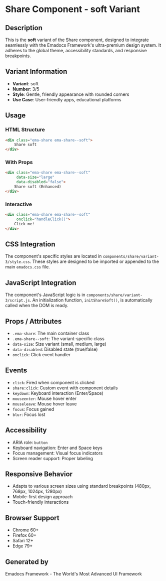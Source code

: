 # Share Component - soft Variant

## Description
This is the **soft** variant of the Share component, designed to integrate seamlessly with the Emadocs Framework's ultra-premium design system. It adheres to the global theme, accessibility standards, and responsive breakpoints.

## Variant Information
- **Variant**: soft
- **Number**: 3/5
- **Style**: Gentle, friendly appearance with rounded corners
- **Use Case**: User-friendly apps, educational platforms

## Usage

### HTML Structure
```html
<div class="ema-share ema-share--soft">
    Share soft
</div>
```

### With Props
```html
<div class="ema-share ema-share--soft" 
     data-size="large" 
     data-disabled="false">
    Share soft (Enhanced)
</div>
```

### Interactive
```html
<div class="ema-share ema-share--soft" 
     onclick="handleClick()">
    Click me!
</div>
```

## CSS Integration
The component's specific styles are located in `components/share/variant-3/style.css`. These styles are designed to be imported or appended to the main `emadocs.css` file.

## JavaScript Integration
The component's JavaScript logic is in `components/share/variant-3/script.js`. An initialization function, `initShareSoft()`, is automatically called when the DOM is ready.

## Props / Attributes
- `.ema-share`: The main container class
- `.ema-share--soft`: The variant-specific class
- `data-size`: Size variant (small, medium, large)
- `data-disabled`: Disabled state (true/false)
- `onclick`: Click event handler

## Events
- `click`: Fired when component is clicked
- `share:click`: Custom event with component details
- `keydown`: Keyboard interaction (Enter/Space)
- `mouseenter`: Mouse hover enter
- `mouseleave`: Mouse hover leave
- `focus`: Focus gained
- `blur`: Focus lost

## Accessibility
- ARIA role: `button`
- Keyboard navigation: Enter and Space keys
- Focus management: Visual focus indicators
- Screen reader support: Proper labeling

## Responsive Behavior
- Adapts to various screen sizes using standard breakpoints (480px, 768px, 1024px, 1280px)
- Mobile-first design approach
- Touch-friendly interactions

## Browser Support
- Chrome 60+
- Firefox 60+
- Safari 12+
- Edge 79+

## Generated by
Emadocs Framework - The World's Most Advanced UI Framework
